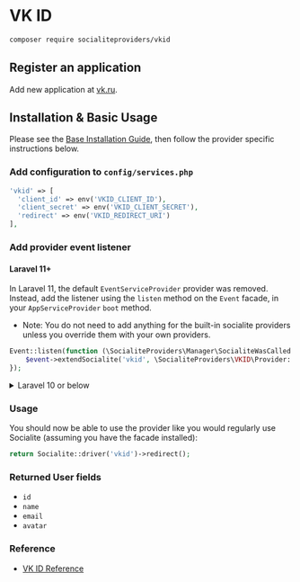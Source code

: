 # VK ID

```bash
composer require socialiteproviders/vkid
```

## Register an application 

Add new application at [vk.ru](https://id.vk.ru/about/business/go).

## Installation & Basic Usage

Please see the [Base Installation Guide](https://socialiteproviders.com/usage/), then follow the provider specific instructions below.

### Add configuration to `config/services.php`

```php
'vkid' => [
  'client_id' => env('VKID_CLIENT_ID'),
  'client_secret' => env('VKID_CLIENT_SECRET'),
  'redirect' => env('VKID_REDIRECT_URI')
],
```

### Add provider event listener

#### Laravel 11+

In Laravel 11, the default `EventServiceProvider` provider was removed. Instead, add the listener using the `listen` method on the `Event` facade, in your `AppServiceProvider` `boot` method.

* Note: You do not need to add anything for the built-in socialite providers unless you override them with your own providers.

```php
Event::listen(function (\SocialiteProviders\Manager\SocialiteWasCalled $event) {
    $event->extendSocialite('vkid', \SocialiteProviders\VKID\Provider::class);
});
```
<details>
<summary>
Laravel 10 or below
</summary>
Configure the package's listener to listen for `SocialiteWasCalled` events.

Add the event to your `listen[]` array in `app/Providers/EventServiceProvider`. See the [Base Installation Guide](https://socialiteproviders.com/usage/) for detailed instructions.

```php
protected $listen = [
    \SocialiteProviders\Manager\SocialiteWasCalled::class => [
        // ... other providers
        \SocialiteProviders\VKID\VKIDExtendSocialite::class.'@handle',
    ],
];
```
</details>

### Usage

You should now be able to use the provider like you would regularly use Socialite (assuming you have the facade installed):

```php
return Socialite::driver('vkid')->redirect();
```

### Returned User fields
- ``id``
- ``name``
- ``email``
- ``avatar``

### Reference

- [VK ID Reference](https://id.vk.ru/about/business/go/docs/ru/vkid/latest/methods)
